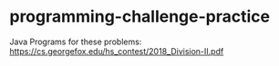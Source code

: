 # programming-challenge-practice
Java Programs for these problems: https://cs.georgefox.edu/hs_contest/2018_Division-II.pdf
